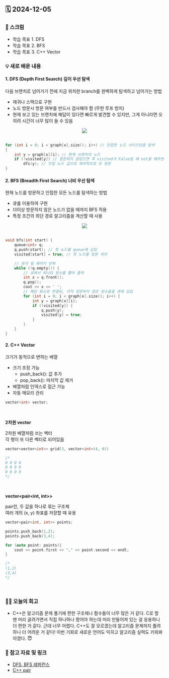 ## 🗓️ 2024-12-05

### 🐌 스크럼

- 학습 목표 1. DFS
- 학습 목표 2. BFS
- 학습 목표 3. C++ Vector

### 💡 새로 배운 내용

#### 1. DFS (Depth First Search) 깊이 우선 탐색

다음 브랜치로 넘어가기 전에 지금 위치한 branch를 완벽하게 탐색하고 넘어가는 방법

- 재귀나 스택으로 구현
- 노드 방문시 방문 여부를 반드시 검사해야 함 (무한 루프 방지)
- 현재 보고 있는 브랜치에 해답이 있다면 빠르게 발견할 수 있지만, 그게 아니라면 오히려 시간이 너무 많이 들 수 있음

<div align="center">
    <img src="https://blog.kakaocdn.net/dn/cQbp5w/btqZGmWMisK/KesRkisFkvAq8MAXHSndMK/img.gif">
</div>
<br />

```cpp
for (int i = 0; i < graph[x].size(); i++) // 인접한 노드 사이즈만큼 탐색
{
	int y = graph[x][i]; // 현재 브랜치의 노드
	if (!visited[y]) // 방문하지 않았으면 즉 visited가 False일 때 not을 해주면 True가 되므로 아래 dfs 실행
        dfs(y); // 인접 노드 값으로 재귀적으로 또 방문
}
```

#### 2. BFS (Breadth First Search) 너비 우선 탐색

현재 노드를 방문하고 인접한 모든 노드를 탐색하는 방법

- 큐를 이용하여 구현
- 더이상 방문하지 않은 노드가 없을 때까지 BFS 적용
- 특정 조건의 최단 경로 알고리즘을 계산할 때 사용

<div align="center">
    <img src="https://blog.kakaocdn.net/dn/PyAX0/btqZEA2ib8w/FH51rV6Ugf9kYMvP7kqv40/img.gif">
</div>
<br />

```cpp
void bfs(int start) {
    queue<int> q;
    q.push(start); // 첫 노드를 queue에 삽입
    visited[start] = true; // 첫 노드를 방문 처리

    // 큐가 빌 때까지 반복
    while (!q.empty()) {
        // 큐에서 하나의 원소를 뽑아 출력
        int x = q.front();
        q.pop();
        cout << x << ' ';
        // 해당 원소와 연결된, 아직 방문하지 않은 원소들을 큐에 삽입
        for (int i = 0; i < graph[x].size(); i++) {
            int y = graph[x][i];
            if (!visited[y]) {
                q.push(y);
                visited[y] = true;
            }
        }
    }
}
```

#### 2. C++ Vector

크기가 동적으로 변하는 배열

- 크기 조정 가능
  - push_back(): 값 추가
  - pop_back(): 마지막 값 제거
- 배열처럼 인덱스로 접근 가능
- 자동 메모리 관리

```cpp
vector<int> vector;
```

<br />

**2차원 vector** <br />

2차원 배열처럼 쓰는 벡터 <br />
각 행이 또 다른 벡터로 되어있음

```cpp
vector<vector<int>> grid(3, vector<int>(4, 0))

/*
0 0 0 0
0 0 0 0
0 0 0 0
*/
```

<br />

**vector<pair<int, int>>**

pair란, 두 값을 하나로 묶는 구조체 <br />
여러 개의 (x, y) 좌표를 저장할 때 유용

```cpp
vector<pair<int, int>> points;

points.push_back(1,2);
points.push_back(3,4);

for (auto point: points){
    cout << point.first << "," << point.second << endl;
}

/*
(1,2)
(3,4)
*/
```

<br />

### 👏🏻 오늘의 회고

- C++은 알고리즘 문제 풀기에 편한 구조체나 함수들이 너무 많은 거 같다. C로 할 땐 머리 굴려가면서 직접 하나하나 짰어야 하는데 미리 만들어져 있는 걸 응용하니 더 편한 거 같다. 근데 너무 어렵다. C++도 잘 모르겠는데 알고리즘 문제까지 풀려하니 더 어려운 거 같다! 이번 기회로 새로운 언어도 익히고 알고리즘 실력도 키워봐야겠다. 😇

### 🔗 참고 자료 및 링크

- [DFS, BFS 레퍼런스](https://better-tomorrow.tistory.com/entry/DFS-BFS-이해하기)
- [C++ pair](https://blog.naver.com/maui2005/222627523385)
